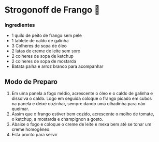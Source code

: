 # Strogonoff de Frango :chicken:

### Ingredientes

* 1 quilo de peito de frango sem pele 
* 1 tablete de caldo de galinha
* 3 Colheres de sopa de óleo
* 2 latas de creme de leite sem soro
* 2 colheres de sopa de ketchup
* 2 colheres de sopa de mostarda
* Batata palha e arroz branco para acompanhar

## Modo de Preparo 

1. Em uma panela a fogo médio, acrescente o óleo e o caldo de galinha e dissolva o caldo. Logo em seguida coloque o frango picado em cubos na panela e deixe cozinhar, sempre dando uma olhadinha para não queimar.
2. Assim que o frango estiver bem cozido, acrescente o molho de tomate, o ketchup,  a mostarda e champignon a gosto.
3. Abaixe o fogo e coloque o creme de leite e mexa bem até se tonar um creme homogêneo.
4. Esta pronto para servir
